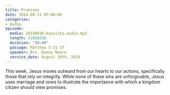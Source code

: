 ```yaml
---
title: Promises
date: 2014-08-11 07:00:00
categories:
- Audio
episode:
  media: 20140810-bayvista-audio.mp3
  length: 11858238
  duration: "39:49"
  passage: Matthew 5:31-37
  speaker: Bro. Danny Nance
  service_date: August 10th, 2014
---
```

This week, Jesus moves outward from our hearts to our actions, specifically those that rely on integrity. While none of these sins are unforgivable, Jesus uses marriage and vows to illustrate the importance with which a kingdom citizen should view promises.